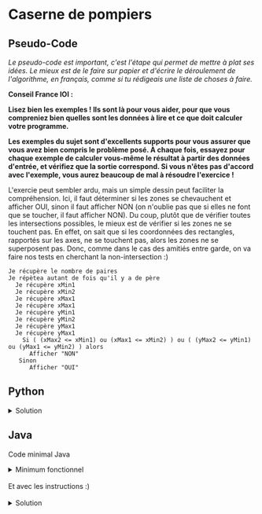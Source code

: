 # Caserne de pompiers

## Pseudo-Code

_Le pseudo-code est important, c'est l'étape qui permet de mettre à plat ses idées. Le mieux est de le faire sur papier et d'écrire le déroulement de l'algorithme, en français, comme si tu rédigeais une liste de choses à faire._

**Conseil France IOI :**

**Lisez bien les exemples ! Ils sont là pour vous aider, pour que vous compreniez bien quelles sont les données à lire et ce que doit calculer votre programme.**

**Les exemples du sujet sont d'excellents supports pour vous assurer que vous avez bien compris le problème posé. À chaque fois, essayez pour chaque exemple de calculer vous-même le résultat à partir des données d'entrée, et vérifiez que la sortie correspond. Si vous n'êtes pas d'accord avec l'exemple, vous aurez beaucoup de mal à résoudre l'exercice !**

L'exercie peut sembler ardu, mais un simple dessin peut faciliter la compréhension. Ici, il faut déterminer si les zones se chevauchent et afficher OUI, sinon il faut afficher NON (on n'oublie pas que si elles ne font que se toucher, il faut afficher NON). Du coup, plutôt que de vérifier toutes les intersections possibles, le mieux est de vérifier si les zones ne se touchent pas. En effet, on sait que si les coordonnées des rectangles, rapportés sur les axes, ne se touchent pas, alors les zones ne se superposent pas. Donc, comme dans le cas des amitiés entre garde, on va faire nos tests en cherchant la non-intersection :)

```
Je récupère le nombre de paires
Je répètea autant de fois qu'il y a de père
  Je récupère xMin1
  Je récupère xMin2
  Je récupère xMax1
  Je récupère xMax1
  Je récupère yMin1
  Je récupère yMin2
  Je récupère yMax1
  Je récupère yMax1
    Si ( (xMax2 <= xMin1) ou (xMax1 <= xMin2) ) ou ( (yMax2 <= yMin1) ou (yMax1 <= yMin2) ) alors
      Afficher "NON"
   Sinon
      Afficher "OUI"
```

## Python

<details>
  <summary>Solution</summary>

```Python
nbPaires = int(input())
for loop in range(nbPaires):
   xMin1 = int(input())
   xMax1 = int(input())
   yMin1 = int(input())
   yMax1 = int(input())
   xMin2 = int(input())
   xMax2 = int(input())
   yMin2 = int(input())
   yMax2 = int(input())
   if ( (xMax2 <= xMin1) or (xMax1 <= xMin2) ) or ( (yMax2 <= yMin1) or (yMax1 <= yMin2) ):
      print("NON")
   else:
      print("OUI")
```

</details>

## Java

Code minimal Java

<details>
  <summary>Minimum fonctionnel</summary>

```Java
  class Main {
    public static void main(String[] args) {
      // ton code ici
    }
  }
```

</details>

</br>
Et avec les instructions :)
</br>
</br>

<details>
  <summary>Solution</summary>


```Java
import algorea.Scanner;
class Main
{
   public static void main(String[] args)
   {
      Scanner entrée = new Scanner(System.in);
      int nbPaires = entrée.nextInt();
      for (int loop = 1; loop <= nbPaires; loop = loop + 1)
      {
         int xMin1 = entrée.nextInt();
         int xMax1 = entrée.nextInt();
         int yMin1 = entrée.nextInt();
         int yMax1 = entrée.nextInt();
         int xMin2 = entrée.nextInt();
         int xMax2 = entrée.nextInt();
         int yMin2 = entrée.nextInt();
         int yMax2 = entrée.nextInt();
       
         if((xMax2 <= xMin1) || (xMax1 <= xMin2) || (yMax2 <= yMin1) || (yMax1 <= yMin2))
         {
            System.out.println("NON");
         }
         else
         {
            System.out.println("OUI");
         }
      }
   }
}
```

</details>
